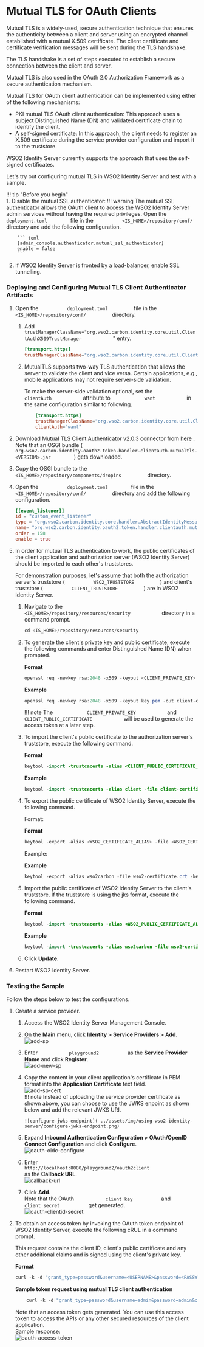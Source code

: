 # Mutual TLS for OAuth Clients

Mutual TLS is a widely-used, secure authentication technique that
ensures the authenticity between a client and server using an encrypted
channel established with a mutual X.509 certificate. The client
certificate and certificate verification messages will be sent during
the TLS handshake.

The TLS handshake is a set of steps executed to establish a secure
connection between the client and server.

Mutual TLS is also used in the OAuth 2.0 Authorization Framework as a
secure authentication mechanism.

Mutual TLS for OAuth client authentication can be implemented using
either of the following mechanisms:

-   PKI mutual TLS OAuth client authentication: This approach uses a
    subject Distinguished Name (DN) and validated certificate chain to
    identify the client.
-   A self-signed certificate: In this approach, the client needs to
    register an X.509 certificate during the service provider
    configuration and import it to the truststore.

WSO2 Identity Server currently supports the approach that uses the
self-signed certificates.

Let's try out configuring mutual TLS in WSO2 Identity Server and test
with a sample.

!!! tip "Before you begin"  
    1.  Disable the mutual SSL authenticator:
        !!! warning
            The mutual SSL authenticator allows the OAuth client to access the
            WSO2 Identity Server admin services without having the required
            privileges.
        Open the `           deployment.toml         ` file in the `           <IS_HOME>/repository/conf/          ` 
        directory and add the following configuration.

        ``` toml
        [admin_console.authenticator.mutual_ssl_authenticator]
        enable = false
        ```


2.  If WSO2 Identity Server is fronted by a load-balancer, enable SSL
    tunnelling.


### Deploying and Configuring Mutual TLS Client Authenticator Artifacts

1.  Open the `           deployment.toml          ` file in the
    `           <IS_HOME>/repository/conf/          ` directory.

    1.  Add
        `             trustManagerClassName="org.wso2.carbon.identity.core.util.ClientAuthX509TrustManager            `
        " entry.

        ``` toml
        [transport.https]
        trustManagerClassName="org.wso2.carbon.identity.core.util.ClientAuthX509TrustManager"
        ```

    2.  MutualTLS supports two-way TLS authentication that allows the
        server to validate the client and vice versa. Certain
        applications, e.g., mobile applications may not require
        server-side validation.

        To make the server-side validation optional, set the
        `             clientAuth            ` attribute to
        `             want            ` in the same configuration similar to following.

        ``` toml
            [transport.https]
            trustManagerClassName="org.wso2.carbon.identity.core.util.ClientAuthX509TrustManager"
            clientAuth="want"
        ```

3.  Download Mutual TLS Client Authenticator v2.0.3 connector from
    [here](https://store.wso2.com/store/assets/isconnector/details/bab13ed8-5835-480f-92be-fdd5ee900970)
    .  
    Note that an OSGI bundle (
    `          org.wso2.carbon.identity.oauth2.token.handler.clientauth.mutualtls-<VERSION>.jar         `
    ) gets downloaded.
4.  Copy the OSGI bundle to the
    `           <IS_HOME>/repository/components/dropins          `
    directory.

5.  Open the `           deployment.toml         ` file in the
    `           <IS_HOME>/repository/conf/          ` directory
    and add the following configuration.

    ``` toml
    [[event_listener]]
    id = "custom_event_listener"
    type = "org.wso2.carbon.identity.core.handler.AbstractIdentityMessageHandler"
    name= "org.wso2.carbon.identity.oauth2.token.handler.clientauth.mutualtls.MutualTLSClientAuthenticator"
    order = 158
    enable = true
    ```

6.  In order for mutual TLS authentication to work, the public
    certificates of the client application and authorization server
    (WSO2 Identity Server) should be imported to each other's
    truststores.

    For demonstration purposes, let's assume that both the authorization
    server's truststore ( `           WSO2_TRUSTSTORE          ` ) and
    client's truststore ( `           CLIENT_TRUSTSTORE          ` ) are
    in WSO2 Identity Server.

    1.  Navigate to the
        `             <IS_HOME>/repository/resources/security            `
        directory in a command prompt.

        ``` java
        cd <IS_HOME>/repository/resources/security
        ```

    2.  To generate the client's private key and public certificate,
        execute the following commands and enter Distinguished Name (DN)
        when prompted.

        **Format**

        ``` java
        openssl req -newkey rsa:2048 -x509 -keyout <CLIENT_PRIVATE_KEY> -out <CLIENT_PUBLIC_CERTIFICATE> -days <VALIDITY_PERIOD> -nodes
        ```

        **Example**

        ``` java
        openssl req -newkey rsa:2048 -x509 -keyout key.pem -out client-certificate.pem -days 3650 -nodes
        ```

        !!! note
            The `             CLIENT_PRIVATE_KEY            ` and
            `             CLIENT_PUBLIC_CERTIFICATE            ` will be
            used to generate the access token at a later step.
        

    3.  To import the client's public certificate to the authorization
        server's truststore, execute the following command.

        **Format**

        ``` java
        keytool -import -trustcacerts -alias <CLIENT_PUBLIC_CERTIFICATE_ALIAS> -file <CLIENT_PUBLIC_CERTIFICATE> -keystore <WSO2_TRUSTSTORE> -storepass <WSO2_TRUSTSTORE_PASSWORD>
        ```

        **Example**

        ``` java
        keytool -import -trustcacerts -alias client -file client-certificate.pem -keystore client-truststore.jks -storepass wso2carbon
        ```

    4.  To export the public certificate of WSO2 Identity Server,
        execute the following command.

        Format:

        **Format**

        ``` java
        keytool -export -alias <WSO2_CERTIFICATE_ALIAS> -file <WSO2_CERTIFICATE> -keystore <WSO2_KEYSTORE> -storepass <WSO2_KEYSTORE_PASSOWRD>
        ```

        Example:

        **Example**

        ``` java
        keytool -export -alias wso2carbon -file wso2-certificate.crt -keystore wso2carbon.jks -storepass wso2carbon
        ```

    5.  Import the public certificate of WSO2 Identity Server to the
        client's truststore. If the truststore is using the jks format,
        execute the following command.

        **Format**

        ``` java
        keytool -import -trustcacerts -alias <WSO2_PUBLIC_CERTIFICATE_ALIAS> -file <WSO2_PUBLIC_CERTIFICATE> -keystore <CLIENT_TRUSTSTORE> -storepass <CLIENT_TRUSTSTORE_PASSWORD>
        ```

        **Example**

        ``` java
        keytool -import -trustcacerts -alias wso2carbon -file wso2-certificate.crt -keystore truststore.jks -storepass client-password
        ```

    6.  Click **Update**.

7.  Restart WSO2 Identity Server.

### Testing the Sample

Follow the steps below to test the configurations.

1.  Create a service provider.

    1.  Access the WSO2 Identity Server Management Console.
    2.  On the **Main** menu, click **Identity \> Service Providers \>
        Add**.  
        ![add-sp]( ../assets/img/using-wso2-identity-server/add-sp.png) 
    3.  Enter `            playground2           ` as the **Service
        Provider Name** and click **Register**.  
        ![add-new-sp]( ../assets/img/using-wso2-identity-server/add-new-sp-1.png) 
    4.  Copy the content in your client application's certificate in PEM
        format into the **Application Certificate** text field.  
        ![add-sp-cert]( ../assets/img/using-wso2-identity-server/add-sp-cert.png)   
        !!! note
            Instead of uploading the service provider certificate as shown
            above, you can choose to use the JWKS enpoint as shown below and
            add the relevant JWKS URI.
    
            ![configure-jwks-endpoint]( ../assets/img/using-wso2-identity-server/configure-jwks-endpoint.png) 

    5.  Expand **Inbound Authentication Configuration \> OAuth/OpenID
        Connect Configuration** and click **Configure**.  
        ![oauth-oidc-configure]( ../assets/img/using-wso2-identity-server/oauth-oidc-configure.png) 
    6.  Enter
        `                         http://localhost:8080/playground2/oauth2client                       `
        as the **Callback URL**.  
        ![callback-url]( ../assets/img/using-wso2-identity-server/callback-url.png) 
    7.  Click **Add**.  
        Note that the OAuth `            client key           ` and
        `            client secret           ` get generated.  
        ![oauth-clientid-secret]( ../assets/img/using-wso2-identity-server/oauth-clientid-secret.png)

2.  To obtain an access token by invoking the OAuth token endpoint of
    WSO2 Identity Server, execute the following cRUL in a command
    prompt.

    This request contains the client ID, client's public certificate and
    any other additional claims and is signed using the client's private
    key.

    **Format**

    ``` java
    curl -k -d "grant_type=password&username=<USERNAME>&password=<PASSWORD>&client_id=<CLIENT_KEY>" -H "Content-Type: application/x-www-form-urlencoded" https://localhost:9443/oauth2/token -i  --cert <CLIENT_PUBLIC_CERTIFICATE> --key <CLIENT_PRIVATE_KEY>
    ```

    **Sample token request using mutual TLS client authentication**

    ``` java
        curl -k -d "grant_type=password&username=admin&password=admin&client_id=qiB6avlILBqnJLSxOfadoJYwOnQa" -H "Content-Type: application/x-www-form-urlencoded" https://localhost:9443/oauth2/token -i  --cert certificate.pem --key key.pem
    ```

    Note that an access token gets generated. You can use this access
    token to access the APIs or any other secured resources of the
    client application.  
    Sample response:  
    ![oauth-access-token]( ../assets/img/using-wso2-identity-server/oauth-access-token.png) 
